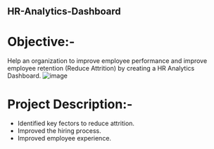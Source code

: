 ## HR-Analytics-Dashboard

# Objective:-
Help an organization to improve employee performance and improve employee retention (Reduce Attrition) by creating a HR Analytics Dashboard.
![image](https://github.com/user-attachments/assets/1aa50360-c9ae-4906-8b31-9ea120478903)
# Project Description:- 
- Identified key fectors to reduce attrition.
- Improved the hiring process.
- Improved employee experience.
